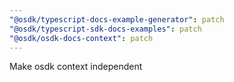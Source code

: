 ```yaml
---
"@osdk/typescript-docs-example-generator": patch
"@osdk/typescript-sdk-docs-examples": patch
"@osdk/osdk-docs-context": patch
---
```


Make osdk context independent

